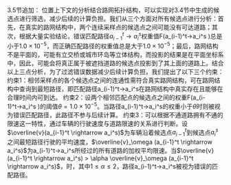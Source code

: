 3.5节追加：
位置上下文的分析结合路网拓扑结构，可以实现对3.4节中生成的候选点进行筛选，减少后续的计算负担。我们从三个方面对所有候选点进行分析：首先，在真实的路网结构中，两个连续采样点的候选点之间可能没有可达道路；其次，根据大量实验结论，错误匹配路径$a_{i-1}^t \rightarrow a_i^s$权重值F(a_(i-1)^t→a_i^s )总是小于$1.0\times 10^{-5}$，而正确匹配路径的权重值总是大于$1.0\times 10^{-5}$；最后，路网结构不是平面的，可能有立交桥或城市环岛等立体结构，而投影的结果是在平面坐标系中，因此，可能会将真正属于被遮挡道路的候选点投影到了其上面的道路上。结合以上三点分析，为了过滤错误数据减少后续计算负担，我们提出了以下三个约束：
约束1：相邻采样点的各个候选点之间的连通性需符合真实路网结构，可在路网结构中查询到最短路径，即匹配路径a_(i-1)^t→a_i^s在路网结构中真实存在且能够在合理时间内可到达。
约束2：设两个相邻匹配点的候选点之间的权重F(a_(i-1)^t→a_i^s )的阈值$\theta=1.0\times 10^{-5}$。当路径a_(i-1)^t→a_i^s的权重小于$\theta$时则被视为错误匹配路径，此路径不参与后续计算。
约束3：可以根据不通道路拥有不通的限速这一特性，通过车辆的行驶速度与道路限速的关系进行判断。设$\overline{v}(a_{i-1}^t \rightarrow a_i^s)$为车辆沿着候选点$a_{i-1}^t$到候选点$a_i^s$之间最短路径行驶的平均速度，$\overline{v}_\omega (a_{i-1}^t \rightarrow a_i^s)$为a_(i-1)^t→a_i^s所经过的所有道路的加权平均限速。当$\overline{v}(a_{i-1}^t \rightarrow a_i^s) > \alpha \overline{v}_\omega (a_{i-1}^t \rightarrow a_i^s)$，时，其中$1 \leq \alpha \leq 2$，路径a_(i-1)^t→a_i^s被视为错误的匹配路径。
